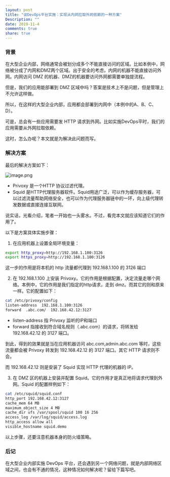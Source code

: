 ```yaml
---
layout: post
title: "谈DevOps平台实施：实现从内网拉取外网依赖的一种方案"
Description: ""
date: 2019-11-4
comments: true
share: true
---
```


### 背景
在大型企业内部，网络通常会被划分成多个不能直接访问的区域。比如本例中，网络被分成了内网和DMZ两个区域。出于安全的考虑，内网的机器不能直接访问外网。内网访问 DMZ 的机器、DMZ的机器要访问外网都需要单独提流程。

但是，我们的应用能部署到 DMZ 区域中吗？答案是技术上不是问题，但是管理上不允许这样做。

所以，在这样的大型企业内部，应用都会部署到内网中（本例中的A、B、C、D）。

可是，总会有一些应用需要发 HTTP 请求到外网。比如实施DevOps平时，我们的应用需要从外网拉取依赖。

这时，怎么办呢？本文就是为解决此问题而写。

### 解决方案

最后的解决方案如下：

![image.png](/assets/images/292372-062b26be43710a4e.png)

* Privoxy 是一个HTTP 协议过滤代理。
* Squid 是HTTP代理服务器软件。Squid用途广泛，可以作为缓存服务器，可以过滤流量帮助网络安全，也可以作为代理服务器链中的一环，向上级代理转发数据或直接连接互联网。

说实话，光看介绍，笔者一开始也一头雾水。不过，看完本文就应该知道它们的作用了。

以下是方案具体实施步骤：

1. 在应用机器上设置全局环境变量：
```bash
export http_proxy=http://192.168.1.100:3126
export https_proxy=http://192.168.1.100:3126
```
这一步的作用是将本机的 http 流量都代理到 192.168.1.100 的 3126 端口

2. 在 192.168.1.100 上安装 Privoxy。它的作用是根据配置，决定流量走哪个网络。本例中，它的作用是我们指定的http请求，走到 dmz。而其它的则和原来一样。它的配置如下：

```bash
cat /etc/privoxy/config
listen-address  192.168.1.100:3126
forward  .abc.com/  192.168.42.12:3127
```
* listen-address 指 Privoxy 监听的IP和端口
* forward 指接收到符合域名规则（.abc.com）的请求，将转发给 192.168.42.12 的 3127 端口。

到此，得到的效果就是当在应用机器访问 abc.com,admin.abc.com 等时，这些流量都会被 Privoxy 转发到 192.168.42.12 的 3127 端口。其它 HTTP 请求则不会。

而 192.168.42.12 则是安装了 Squid 实现 HTTP 代理的机器的 IP。

3. 在 DMZ 区的机器上安装并配置 Squid。它的作用才是真正地将请求代理到外网。Squid 的配置样例如下：

```bash
cat /etc/squid/squid.conf
http_port 192.168.42.12:3127
cache_mem 64 MB
maximum_object_size 4 MB
cache_dir ufs /var/spool/squid 100 16 256
access_log /var/log/squid/access.log
http_access allow all
visible_hostname squid.demo
```

以上步骤，还要注意机器本身的防火墙策略。

### 后记
在大型企业内部实施 DevOps 平台，还会遇到另一个网络问题，就是内部网络区域之间，也会有不通的情况，这种情况如何解决呢？留给下篇写吧。



